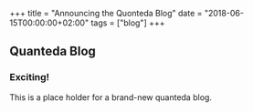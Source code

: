 +++
title = "Announcing the Quonteda Blog"
date = "2018-06-15T00:00:00+02:00"
tags = ["blog"]
+++

## Quanteda Blog
### Exciting!

This is a place holder for a brand-new quanteda blog.
